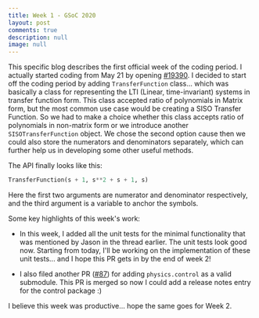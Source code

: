```yaml
---
title: Week 1 - GSoC 2020
layout: post
comments: true
description: null
image: null
---
```


This specific blog describes the first official week of the coding period. I actually started coding from May 21 by opening [#19390](https://github.com/sympy/sympy/pull/19390). I decided to start off the coding period by adding `TransferFunction` class... which was basically a class for representing the LTI (Linear, time-invariant) systems in transfer function form. This class accepted ratio of polynomials in Matrix form, but the most common use case would be creating a SISO Transfer Function. So we had to make a choice whether this class accepts ratio of polynomials in non-matrix form or we introduce another `SISOTransferFunction` object. We chose the second option cause then we could also store the numerators and denominators separately, which can further help us in developing some other useful methods.

The API finally looks like this:

```python
TransferFunction(s + 1, s**2 + s + 1, s)
```

Here the first two arguments are numerator and denominator respectively, and the third argument is a variable to anchor the symbols.


Some key highlights of this week's work:

* In this week, I added all the unit tests for the minimal functionality that was mentioned by Jason in the thread earlier. The unit tests look good now. Starting from today, I'll be working on the implementation of these unit tests... and I hope this PR gets in by the end of week 2!

* I also filed another PR ([#87](https://github.com/sympy/sympy-bot/pull/87)) for adding `physics.control` as a valid submodule. This PR is merged so now I could add a release notes entry for the control package :)

I believe this week was productive... hope the same goes for Week 2.
